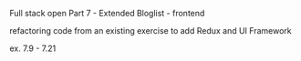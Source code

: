 Full stack open Part 7 - Extended Bloglist - frontend

refactoring code from an existing exercise to add Redux and UI Framework

ex. 7.9 - 7.21
